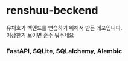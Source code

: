 # renshuu-beckend

유채호가 백엔드를 연습하기 위해서 만든 레포입니다.<br/>
이상한거 보이면 훈수 둬주세요

### FastAPI, SQLite, SQLalchemy, Alembic
